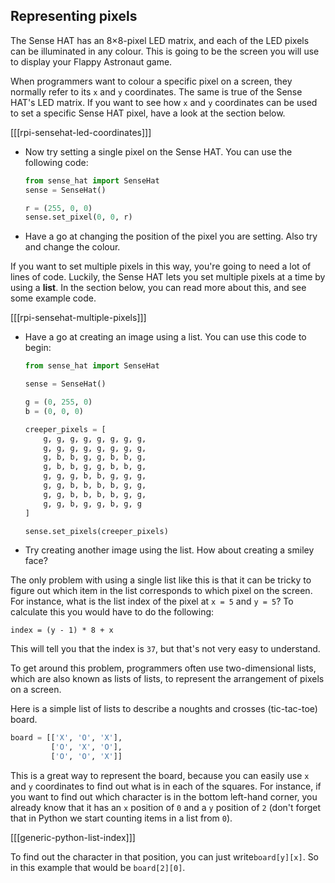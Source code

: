 ## Representing pixels

The Sense HAT has an 8×8-pixel LED matrix, and each of the LED pixels can be illuminated in any colour. This is going to be the screen you will use to display your Flappy Astronaut game.

When programmers want to colour a specific pixel on a screen, they normally refer to its `x` and `y` coordinates. The same is true of the Sense HAT's LED matrix. If you want to see how `x` and `y` coordinates can be used to set a specific Sense HAT pixel, have a look at the section below.

[[[rpi-sensehat-led-coordinates]]]

- Now try setting a single pixel on the Sense HAT. You can use the following code:

	```python
	from sense_hat import SenseHat
	sense = SenseHat()

	r = (255, 0, 0)
	sense.set_pixel(0, 0, r)
	```

- Have a go at changing the position of the pixel you are setting. Also try and change the colour.

If you want to set multiple pixels in this way, you're going to need a lot of lines of code. Luckily, the Sense HAT lets you set multiple pixels at a time by using a **list**. In the section below, you can read more about this, and see some example code.

[[[rpi-sensehat-multiple-pixels]]]

- Have a go at creating an image using a list. You can use this code to begin:

	```python
	from sense_hat import SenseHat

	sense = SenseHat()

	g = (0, 255, 0)
	b = (0, 0, 0)

	creeper_pixels = [
		g, g, g, g, g, g, g, g,
		g, g, g, g, g, g, g, g,
		g, b, b, g, g, b, b, g,
		g, b, b, g, g, b, b, g,
		g, g, g, b, b, g, g, g,
		g, g, b, b, b, b, g, g,
		g, g, b, b, b, b, g, g,
		g, g, b, g, g, b, g, g
	]

	sense.set_pixels(creeper_pixels)
	```
	
- Try creating another image using the list. How about creating a smiley face?

The only problem with using a single list like this is that it can be tricky to figure out which item in the list corresponds to which pixel on the screen. For instance, what is the list index of the pixel at `x = 5` and `y = 5`? To calculate this you would have to do the following:

```
index = (y - 1) * 8 + x
```

This will tell you that the index is `37`, but that's not very easy to understand.

To get around this problem, programmers often use two-dimensional lists, which are also known as lists of lists, to represent the arrangement of pixels on a screen.

Here is a simple list of lists to describe a noughts and crosses (tic-tac-toe) board.

```python
board = [['X', 'O', 'X'],
         ['O', 'X', 'O'],
         ['O', 'O', 'X']]
```

This is a great way to represent the board, because you can easily use `x` and `y` coordinates to find out what is in each of the squares. For instance, if you want to find out which character is in the bottom left-hand corner, you already know that it has an `x` position of `0` and a `y` position of `2` (don't forget that in Python we start counting items in a list from `0`).

[[[generic-python-list-index]]]

To find out the character in that position, you can just write`board[y][x]`. So in this example that would be `board[2][0]`.

